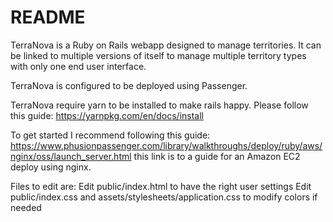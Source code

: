# README

TerraNova is a Ruby on Rails webapp designed to manage territories. It can be linked to multiple versions of itself to manage multiple territory types with only one end user interface.

TerraNova is configured to be deployed using Passenger.

TerraNova require yarn to be installed to make rails happy. Please follow this guide: https://yarnpkg.com/en/docs/install

To get started I recommend following this guide: https://www.phusionpassenger.com/library/walkthroughs/deploy/ruby/aws/nginx/oss/launch_server.html this link is to a guide for an Amazon EC2 deploy using nginx.

Files to edit are:
Edit public/index.html to have the right user settings
Edit public/index.css and assets/stylesheets/application.css to modify colors if needed
